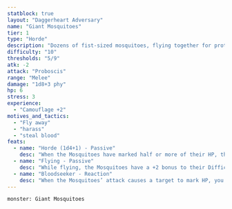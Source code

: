 ```yaml
---
statblock: true
layout: "Daggerheart Adversary"
name: "Giant Mosquitoes"
tier: 1
type: "Horde"
description: "Dozens of fist-sized mosquitoes, flying together for protection."
difficulty: "10"
thresholds: "5/9"
atk: -2
attack: "Proboscis"
range: "Melee"
damage: "1d8+3 phy"
hp: 6
stress: 3
experience:
  - "Camouflage +2"
motives_and_tactics:
  - "Fly away"
  - "harass"
  - "steal blood"
feats:
  - name: "Horde (1d4+1) - Passive"
    desc: "When the Mosquitoes have marked half or more of their HP, their standard attack deals 1d4+1 physical damage instead."
  - name: "Flying - Passive"
    desc: "While flying, the Mosquitoes have a +2 bonus to their Difficulty."
  - name: "Bloodseeker - Reaction"
    desc: "When the Mosquitoes’ attack causes a target to mark HP, you can mark a Stress to force the target to mark an additional HP."
---
```


```statblock
monster: Giant Mosquitoes
```